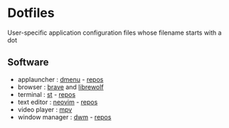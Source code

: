 Dotfiles
===
User-specific application configuration files whose filename starts with a dot

## Software
- applauncher : [dmenu](https://tools.suckless.org/dmenu) - [repos](https://github.com/nugrhrizki/dmenu)
- browser : [brave](https://brave.com/) and [librewolf](https://librewolf-community.gitlab.io/)
- terminal : [st](https://st.suckless.org) - [repos](https://github.com/nugrhrizki/st)
- text editor : [neovim](https://neovim.io/) - [repos](https://github.com/nugrhrizki/dotfiles/tree/main/.config/nvim)
- video player : [mpv](https://mpv.io/)
- window manager : [dwm](https://dwm.suckless.org) - [repos](https://github.com/nugrhrizki/dwm)

